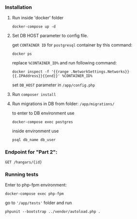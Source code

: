 ### Installation
1. Run inside 'docker' folder

    `docker-compose up -d`

2. Set DB HOST parameter to config file.
   
   get `CONTAINER ID` for `postgresql` container by this command:

   `docker ps`

    replace `%CONTAINER_ID%` and run following command:

    `docker inspect -f '{{range .NetworkSettings.Networks}}{{.IPAddress}}{{end}}' %CONTAINER_ID%`

    set `DB_HOST` parameter in `/app/config.php`

3. Run `composer install`
4. Run migrations in DB from folder: `/app/migrations/`
    
    to enter to DB environment use
    
    `docker-compose exec postgres`
    
    inside environment use
    
    `psql db_name db_user`

### Endpoint for "Part 2":

`GET /hangars/{id}`

### Running tests
Enter to php-fpm environment:

`docker-compose exec php-fpm`

go to `'/app/tests'` folder and run

`phpunit --bootstrap ../vendor/autoload.php .`